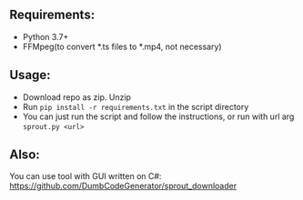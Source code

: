 ## Requirements:
  * Python 3.7+
  * FFMpeg(to convert *.ts files to *.mp4, not necessary)

## Usage:
  * Download repo as zip. Unzip
  * Run `pip install -r requirements.txt` in the script directory
  * You can just run the script and follow the instructions, or run with url arg `sprout.py <url>`

## Also:
You can use tool with GUI written on C#: https://github.com/DumbCodeGenerator/sprout_downloader
